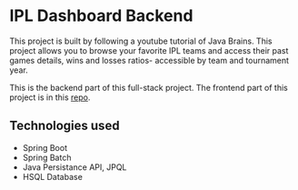 # IPL Dashboard Backend

This project is built by following a youtube tutorial of Java Brains. This project allows you to browse your favorite IPL teams and access their past games details, wins and losses ratios- accessible by team and tournament year.

This is the backend part of this full-stack project. The frontend part of this project is in this [repo](https://github.com/niteshseram/IPLDashboard).

## Technologies used

- Spring Boot
- Spring Batch
- Java Persistance API, JPQL
- HSQL Database


